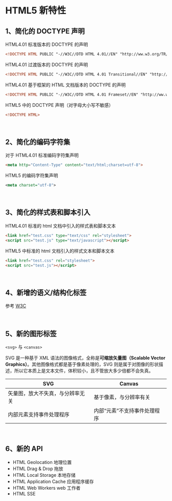 # HTML5 新特性


## 1、简化的 DOCTYPE 声明
HTML4.01 标准版本的 DOCTYPE 的声明
```xml
<!DOCTYPE HTML PUBLIC "-//W3C//DTD HTML 4.01//EN" "http://ww.w3.org/TR/html4/strict.dtd"> 
```
HTML4.01 过渡版本的 DOCTYPE 的声明
```xml
<!DOCTYPE HTML PUBLIC "-//W3C//DTD HTML 4.01 Transitional//EN" "http://ww.w3.org/TR/html4/loose.dtd"> 
```
HTML4.01 基于框架的 HTML 文档版本的 DOCTYPE 的声明
```xml
<!DOCTYPE HTML PUBLIC "-//W3C//DTD HTML 4.01 Frameset//EN" "http://ww.w3.org/TR/html4/frameset.dtd"> 
```
HTML5 中的 DOCTYPE 声明（对字母大小写不敏感）
```xml
<!DOCTYPE HTML>
```

<br>

## 2、简化的编码字符集
对于 HTML4.01 标准编码字符集声明
```html
<meta http="Content-Type" content="text/html;charset=utf-8">
```
HTML5 的编码字符集声明
```xml
<meta charset="utf-8">
```

<br>

## 3、简化的样式表和脚本引入
HTML4.01 标准的 html 文档中引入的样式表和脚本文本
```html
<link href="test.css" type="text/css" rel="stylesheet"> 
<script src="test.js" type="text/javascript"></script>
```
HTML5 中标准的 html 文档引入的样式文本和脚本文本
```html
<link href="test.css" rel="stylesheet">
<script src="test.js"></script>
```

<br>

## 4、新增的语义/结构化标签
参考 [W3C](http://www.w3school.com.cn/tags/index.asp)

<br>

## 5、新的图形标签
`<svg>` 与 `<canvas>`

SVG 是一种基于 XML 语法的图像格式，全称是**可缩放矢量图（Scalable Vector Graphics）**。其他图像格式都是基于像素处理的，SVG 则是属于对图像的形状描述，所以它本质上是文本文件，体积较小，且不管放大多少倍都不会失真。

| SVG | Canvas |
| --- | --- |
| 矢量图，放大不失真，与分辨率无关 | 基于像素，与分辨率有关 | 
| 内部元素支持事件处理程序 | 内部“元素”不支持事件处理程序 |

<br>

## 6、新的 API
* HTML Geolocation 地理位置
* HTML Drag & Drop 拖放
* HTML Local Storage 本地存储
* HTML Application Cache 应用程序缓存
* HTML Web Workers web 工作者
* HTML SSE
